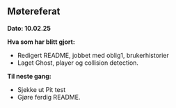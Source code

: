 ## Møtereferat

**Dato: 10.02.25**

**Hva som har blitt gjort:**

- Redigert README, jobbet med oblig1, brukerhistorier
- Laget Ghost, player og collision detection.

**Til neste gang:**

- Sjekke ut Pit test
- Gjøre ferdig README.
